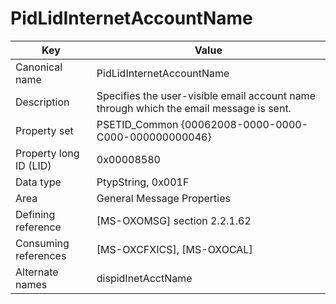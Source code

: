 # PidLidInternetAccountName

| Key | Value |
|---|---|
| Canonical name | PidLidInternetAccountName |
| Description | Specifies the user-visible email account name through which the email message is sent. |
| Property set | PSETID_Common {00062008-0000-0000-C000-000000000046} |
| Property long ID (LID) | 0x00008580 |
| Data type | PtypString, 0x001F |
| Area | General Message Properties |
| Defining reference | [MS-OXOMSG] section 2.2.1.62 |
| Consuming references | [MS-OXCFXICS], [MS-OXOCAL] |
| Alternate names | dispidInetAcctName |
